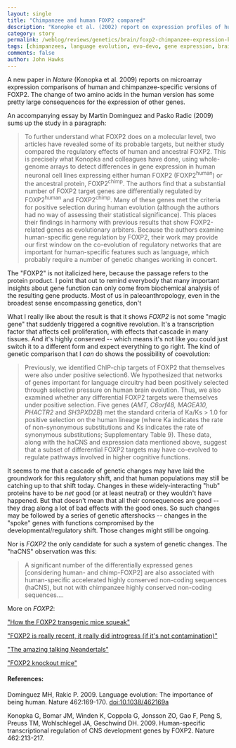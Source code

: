 ```yaml
---
layout: single 
title: "Chimpanzee and human FOXP2 compared" 
description: "Konopke et al. (2002) report on expression profiles of human and chimpanzee FoxP2" 
category: story
permalink: /weblog/reviews/genetics/brain/foxp2-chimpanzee-expression-konopka-2009.html
tags: [chimpanzees, language evolution, evo-devo, gene expression, brain] 
comments: false 
author: John Hawks 
---
```


A new paper in <i>Nature</i> (Konopka et al. 2009) reports on microarray expression comparisons of human and chimpanzee-specific versions of FOXP2. The change of two amino acids in the human version has some pretty large consequences for the expression of other genes. 

An accompanying essay by Martin Dominguez and Pasko Radic (2009) sums up the study in a paragraph: 

<blockquote>To further understand what FOXP2 does on a molecular level, two articles have revealed some of its probable targets, but neither study compared the regulatory effects of human and ancestral FOXP2. This is precisely what Konopka and colleagues have done, using whole-genome arrays to detect differences in gene expression in human neuronal cell lines expressing either human FOXP2 (FOXP2<sup>human</sup>) or the ancestral protein, FOXP2<sup>chimp</sup>. The authors find that a substantial number of FOXP2 target genes are differentially regulated by FOXP2<sup>human</sup> and FOXP2<sup>chimp</sup>. Many of these genes met the criteria for positive selection during human evolution (although the authors had no way of assessing their statistical significance). This places their findings in harmony with previous results that show FOXP2-related genes as evolutionary arbiters. Because the authors examine human-specific gene regulation by FOXP2, their work may provide our first window on the co-evolution of regulatory networks that are important for human-specific features such as language, which probably require a number of genetic changes working in concert.</blockquote>

The "FOXP2" is not italicized here, because the passage refers to the protein product. I point that out to remind everybody that many important insights about gene function can only come from biochemical analysis of the resulting gene products. Most of us in paleoanthropology, even in the broadest sense encompassing genetics, don't 

What I really like about the result is that it shows <i>FOXP2</i> is not some "magic gene" that suddenly triggered a cognitive revolution. It's a transcription factor that affects cell proliferation, with effects that cascade in many tissues. And it's highly conserved -- which means it's not like you could just switch it to a different form and expect everything to go right. The kind of genetic comparison that I <i>can</i> do shows the possibility of coevolution: 

<blockquote>Previously, we identified ChIP-chip targets of FOXP2 that themselves were also under positive selection6. We hypothesized that networks of genes important for language circuitry had been positively selected through selective pressure on human brain evolution. Thus, we also examined whether any differential FOXP2 targets were themselves under positive selection. Five genes (<i>AMT, C6orf48, MAGEA10, PHACTR2</i> and <i>SH3PXD2B</i>) met the standard criteria of Ka/Ks &gt; 1.0 for positive selection on the human lineage (where Ka indicates the rate of non-synonymous substitutions and Ks indicates the rate of synonymous substitutions; Supplementary Table 9). These data, along with the haCNS and expression data mentioned above, suggest that a subset of differential FOXP2 targets may have co-evolved to regulate pathways involved in higher cognitive functions.</blockquote>

It seems to me that a cascade of genetic changes may have laid the groundwork for this regulatory shift, and that human populations may still be catching up to that shift today. Changes in these widely-interacting "hub" proteins have to be <i>net</i> good (or at least neutral) or they wouldn't have happened. But that doesn't mean that all their consequences are good -- they drag along a lot of bad effects with the good ones. So such changes may be followed by a series of genetic aftershocks -- changes in the "spoke" genes with functions compromised by the developmental/regulatory shift. Those changes might still be ongoing. 

Nor is <i>FOXP2</i> the only candidate for such a system of genetic changes. The "haCNS" observation was this: 

<blockquote>A significant number of the differentially expressed genes [considering human- and chimp-FOXP2] are also associated with human-specific accelerated highly conserved non-coding sequences (haCNS), but not with chimpanzee highly conserved non-coding sequences.... </blockquote>

More on <i>FOXP2</i>: 

<a href="http://johnhawks.net/weblog/reviews/language/genetics/foxp2-transgenic-mice-enard-2009.html">"How the FOXP2 transgenic mice squeak"</a>

<a href="http://johnhawks.net/weblog/reviews/neandertals/neandertal_dna/coop-foxp2-recent-selection-2008.html">"FOXP2 is really recent, it really did introgress (if it's not contamination)"</a>

<a href="http://johnhawks.net/weblog/reviews/neandertals/neandertal_dna/foxp2_krause_el_sidron_2007.html">"The amazing talking Neandertals"</a>

<a href="http://johnhawks.net/weblog/reviews/behavior/non-primate/mice_foxp2_knockout_2005.html">"FOXP2 knockout mice"</a>











<h4>References:</h4>

<p class="cite">Dominguez MH, Rakic P. 2009. Language evolution: The importance of being human. Nature 462:169-170. <a href="http://dx.doi.org/10.1038/462169a">doi:10.1038/462169a</a></p>

<p class="cite">Konopka G, Bomar JM, Winden K, Coppola G, Jonsson ZO, Gao F, Peng S, Preuss TM, Wohlschlegel JA, Geschwind DH. 2009. Human-specific transcriptional regulation of CNS development genes by FOXP2. Nature 462:213-217. </p>


